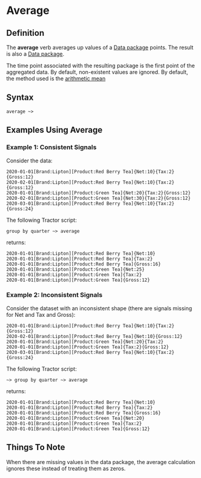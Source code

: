 # Average 

## Definition

The **average** verb averages up values of a [Data package](../datapackages.md) points. The result is also a [Data package](../datapackages.md).

The time point associated with the resulting package is the first point of the aggregated data. By default, non-existent values are ignored. By default, the method used is the [arithmetic mean](http://en.wikipedia.org/wiki/Arithmetic_mean)


## Syntax

```language-tractor
average ~>
```

## Examples Using Average

### Example 1: Consistent Signals

Consider the data:

```language-katsu
2020-01-01[Brand:Lipton][Product:Red Berry Tea]{Net:10}{Tax:2}{Gross:12}
2020-02-01[Brand:Lipton][Product:Red Berry Tea]{Net:10}{Tax:2}{Gross:12}
2020-01-01[Brand:Lipton][Product:Green Tea]{Net:20}{Tax:2}{Gross:12}
2020-02-01[Brand:Lipton][Product:Green Tea]{Net:30}{Tax:2}{Gross:12}
2020-03-01[Brand:Lipton][Product:Red Berry Tea]{Net:10}{Tax:2}{Gross:24}
```

The following Tractor script:

```language-tractor
group by quarter ~> average
```

returns:

```language-katsu
2020-01-01[Brand:Lipton][Product:Red Berry Tea]{Net:10}
2020-01-01[Brand:Lipton][Product:Red Berry Tea]{Tax:2}
2020-01-01[Brand:Lipton][Product:Red Berry Tea]{Gross:16}
2020-01-01[Brand:Lipton][Product:Green Tea]{Net:25}
2020-01-01[Brand:Lipton][Product:Green Tea]{Tax:2}
2020-01-01[Brand:Lipton][Product:Green Tea]{Gross:12}
```

### Example 2: Inconsistent Signals

Consider the dataset with an inconsistent shape (there are signals missing for Net and Tax and Gross):

```language-katsu
2020-01-01[Brand:Lipton][Product:Red Berry Tea]{Net:10}{Tax:2}{Gross:12}
2020-02-01[Brand:Lipton][Product:Red Berry Tea]{Net:10}{Gross:12}
2020-01-01[Brand:Lipton][Product:Green Tea]{Net:20}{Tax:2}
2020-01-01[Brand:Lipton][Product:Green Tea]{Tax:2}{Gross:12}
2020-03-01[Brand:Lipton][Product:Red Berry Tea]{Net:10}{Tax:2}{Gross:24}
```

The following Tractor script:

```language-tractor
~> group by quarter ~> average
```

returns:

```language-katsu
2020-01-01[Brand:Lipton][Product:Red Berry Tea]{Net:10}
2020-01-01[Brand:Lipton][Product:Red Berry Tea]{Tax:2}
2020-01-01[Brand:Lipton][Product:Red Berry Tea]{Gross:16}
2020-01-01[Brand:Lipton][Product:Green Tea]{Net:20}
2020-01-01[Brand:Lipton][Product:Green Tea]{Tax:2}
2020-01-01[Brand:Lipton][Product:Green Tea]{Gross:12}
```

## Things To Note

When there are missing values in the data package, the average calculation ignores these instead of treating them as zeros. 
